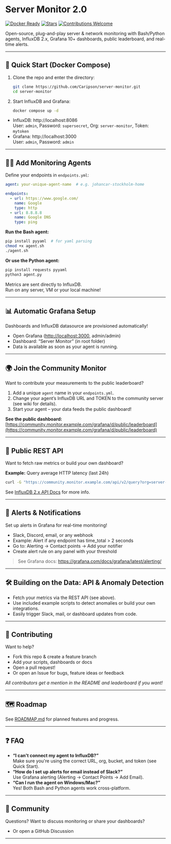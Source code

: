 # Server Monitor 2.0


[![Docker Ready](https://img.shields.io/badge/docker-ready-blue.svg)]()
[![Stars](https://img.shields.io/github/stars/Caripson/server-monitor)]()
[![Contributions Welcome](https://img.shields.io/badge/contributions-welcome-brightgreen.svg)]()

Open-source, plug-and-play server & network monitoring with Bash/Python agents, InfluxDB 2.x, Grafana 10+ dashboards, public leaderboard, and real-time alerts.

---

## 🚀 Quick Start (Docker Compose)

1. Clone the repo and enter the directory:
    ```bash
    git clone https://github.com/Caripson/server-monitor.git
    cd server-monitor
    ```

2. Start InfluxDB and Grafana:
    ```bash
    docker compose up -d
    ```

- InfluxDB: http://localhost:8086  
  User: `admin`, Password: `supersecret`, Org: `server-monitor`, Token: `mytoken`
- Grafana: http://localhost:3000  
  User: `admin`, Password: `admin`

---

## 🕵️‍♂️ Add Monitoring Agents

Define your endpoints in `endpoints.yml`:

```yaml
agent: your-unique-agent-name  # e.g. johancar-stockholm-home

endpoints:
  - url: https://www.google.com/
    name: Google
    type: http
  - url: 8.8.8.8
    name: Google DNS
    type: ping
```

**Run the Bash agent:**
```bash
pip install pyyaml  # for yaml parsing
chmod +x agent.sh
./agent.sh
```

**Or use the Python agent:**
```bash
pip install requests pyyaml
python3 agent.py
```

Metrics are sent directly to InfluxDB.  
Run on any server, VM or your local machine!

---

## 📊 Automatic Grafana Setup

Dashboards and InfluxDB datasource are provisioned automatically!

- Open Grafana ([http://localhost:3000](http://localhost:3000), admin/admin)
- Dashboard: “Server Monitor” (in root folder)
- Data is available as soon as your agent is running.

---

## 🌍 Join the Community Monitor

Want to contribute your measurements to the public leaderboard?

1. Add a unique `agent` name in your `endpoints.yml`.
2. Change your agent’s InfluxDB URL and TOKEN to the community server (see wiki for details).
3. Start your agent – your data feeds the public dashboard!

**See the public dashboard:**  
[https://community.monitor.example.com/grafana/d/public/leaderboard](https://community.monitor.example.com/grafana/d/public/leaderboard)

---

## 📡 Public REST API

Want to fetch raw metrics or build your own dashboard?

**Example:** Query average HTTP latency (last 24h)
```bash
curl -G "https://community.monitor.example.com/api/v2/query?org=server-monitor"   -H "Authorization: Token YOUR_PUBLIC_TOKEN"   --data-urlencode 'query=from(bucket: "public") |> range(start: -24h) |> filter(fn: (r) => r._field == "time_total") |> group(columns:["agent"]) |> mean()'
```
See [InfluxDB 2.x API Docs](https://docs.influxdata.com/influxdb/v2.0/api/) for more info.

---

## 🚨 Alerts & Notifications

Set up alerts in Grafana for real-time monitoring!

- Slack, Discord, email, or any webhook
- Example: Alert if any endpoint has time_total > 2 seconds
- Go to: Alerting → Contact points → Add your notifier
- Create alert rule on any panel with your threshold

> See Grafana docs: https://grafana.com/docs/grafana/latest/alerting/

---

## 🛠️ Building on the Data: API & Anomaly Detection

- Fetch your metrics via the REST API (see above).
- Use included example scripts to detect anomalies or build your own integrations.
- Easily trigger Slack, mail, or dashboard updates from code.

---

## 🤝 Contributing

Want to help?  
- Fork this repo & create a feature branch  
- Add your scripts, dashboards or docs  
- Open a pull request!  
- Or open an Issue for bugs, feature ideas or feedback

*All contributors get a mention in the README and leaderboard if you want!*

---

## 🗺️ Roadmap

See [ROADMAP.md](./ROADMAP.md) for planned features and progress.

---

## ❓ FAQ

- **“I can't connect my agent to InfluxDB?”**  
  Make sure you're using the correct URL, org, bucket, and token (see Quick Start).
- **“How do I set up alerts for email instead of Slack?”**  
  Use Grafana alerting (Alerting → Contact Points → Add Email).
- **“Can I run the agent on Windows/Mac?”**  
  Yes! Both Bash and Python agents work cross-platform.

---

## 💬 Community

Questions? Want to discuss monitoring or share your dashboards?
- Or open a GitHub Discussion

---

